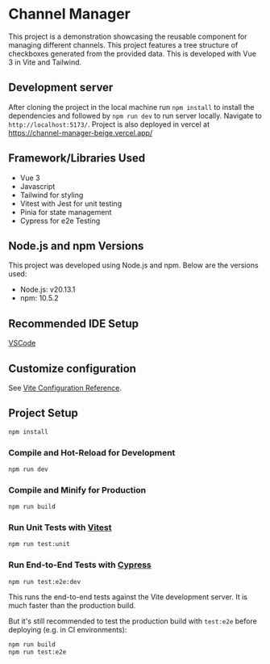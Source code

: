 # Channel Manager

This project is a demonstration showcasing the reusable component for managing different channels. This project features a tree structure of checkboxes generated from the provided data. This is developed with Vue 3 in Vite and Tailwind.

## Development server

After cloning the project in the local machine run `npm install` to install the dependencies and followed by `npm run dev` to run server locally. Navigate to `http://localhost:5173/`. Project is also deployed in vercel at
https://channel-manager-beige.vercel.app/

## Framework/Libraries Used

- Vue 3
- Javascript
- Tailwind for styling
- Vitest with Jest for unit testing
- Pinia for state management
- Cypress for e2e Testing

## Node.js and npm Versions

This project was developed using Node.js and npm. Below are the versions used:

- Node.js: v20.13.1
- npm: 10.5.2

## Recommended IDE Setup

[VSCode](https://code.visualstudio.com/)

## Customize configuration

See [Vite Configuration Reference](https://vitejs.dev/config/).

## Project Setup

```sh
npm install
```

### Compile and Hot-Reload for Development

```sh
npm run dev
```

### Compile and Minify for Production

```sh
npm run build
```

### Run Unit Tests with [Vitest](https://vitest.dev/)

```sh
npm run test:unit
```

### Run End-to-End Tests with [Cypress](https://www.cypress.io/)

```sh
npm run test:e2e:dev
```

This runs the end-to-end tests against the Vite development server.
It is much faster than the production build.

But it's still recommended to test the production build with `test:e2e` before deploying (e.g. in CI environments):

```sh
npm run build
npm run test:e2e
```
